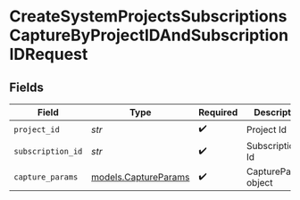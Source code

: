 # CreateSystemProjectsSubscriptionsCaptureByProjectIDAndSubscriptionIDRequest


## Fields

| Field                                              | Type                                               | Required                                           | Description                                        |
| -------------------------------------------------- | -------------------------------------------------- | -------------------------------------------------- | -------------------------------------------------- |
| `project_id`                                       | *str*                                              | :heavy_check_mark:                                 | Project Id                                         |
| `subscription_id`                                  | *str*                                              | :heavy_check_mark:                                 | SubscriptionId Id                                  |
| `capture_params`                                   | [models.CaptureParams](../models/captureparams.md) | :heavy_check_mark:                                 | CaptureParams object                               |